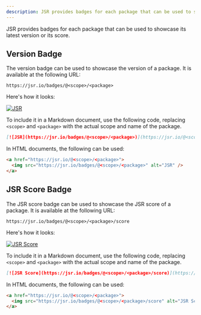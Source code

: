 ```yaml
---
description: JSR provides badges for each package that can be used to showcase its latest version or its score.
---
```


JSR provides badges for each package that can be used to showcase its latest
version or its score.

## Version Badge

The version badge can be used to showcase the version of a package. It is
available at the following URL:

```
https://jsr.io/badges/@<scope>/<package>
```

Here's how it looks:

[![JSR](https://jsr.io/badges/@luca/flag)](https://jsr.io/@luca/flag)

To include it in a Markdown document, use the following code, replacing
`<scope>` and `<package>` with the actual scope and name of the package.

```markdown
[![JSR](https://jsr.io/badges/@<scope>/<package>)](https://jsr.io/@<scope>/<package>)
```

In HTML documents, the following can be used:

```html
<a href="https://jsr.io/@<scope>/<package>">
  <img src="https://jsr.io/badges/@<scope>/<package>" alt="JSR" />
</a>
```

## JSR Score Badge

The JSR score badge can be used to showcase the JSR score of a package. It is
available at the following URL:

```
https://jsr.io/badges/@<scope>/<package>/score
```

Here's how it looks:

[![JSR Score](https://jsr.io/badges/@luca/flag/score)](https://jsr.io/@luca/flag)

To include it in a Markdown document, use the following code, replacing
`<scope>` and `<package>` with the actual scope and name of the package.

```markdown
[![JSR Score](https://jsr.io/badges/@<scope>/<package>/score)](https://jsr.io/@<scope>/<package>)
```

In HTML documents, the following can be used:

```html
<a href="https://jsr.io/@<scope>/<package>">
  <img src="https://jsr.io/badges/@<scope>/<package>/score" alt="JSR Score" />
</a>
```
